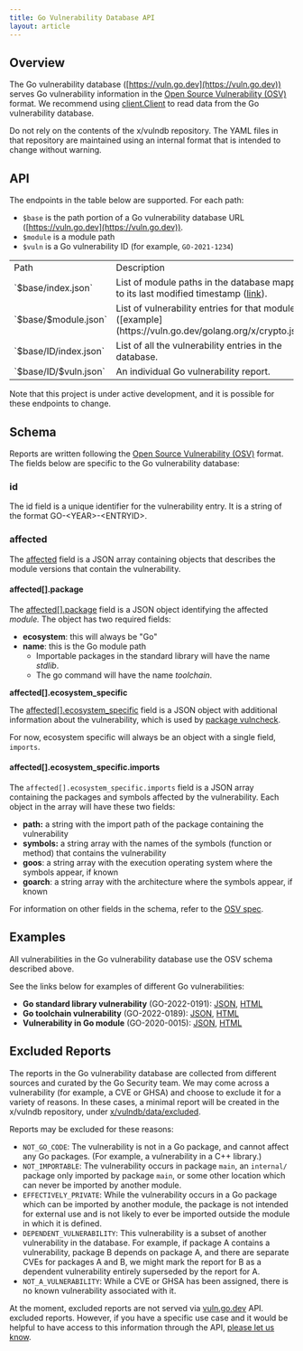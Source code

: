 ```yaml
---
title: Go Vulnerability Database API
layout: article
---
```


## Overview

The Go vulnerability database ([https://vuln.go.dev](https://vuln.go.dev))
serves Go vulnerability information in the
[Open Source Vulnerability (OSV)](https://ossf.github.io/osv-schema/) format.
We recommend using
[client.Client](https://pkg.go.dev/golang.org/x/vuln/client#Client) to read
data from the Go vulnerability database.

Do not rely on the contents of the x/vulndb repository. The YAML files in that
repository are maintained using an internal format that is intended to change
without warning.

## API

The endpoints in the table below are supported. For each path:

- `$base` is the path portion of a Go vulnerability database URL ([https://vuln.go.dev](https://vuln.go.dev)).
- `$module` is a module path
- `$vuln` is a Go vulnerability ID (for example, `GO-2021-1234`)

<table>
  <tr>
    <td>Path</td>
    <td>Description</td>
  </tr>
  <tr>
    <td>`$base/index.json`</td>
    <td>List of module paths in the database mapped to its last modified timestamp (<a href="https://vuln.go.dev/index.json">link</a>).</td>
  </tr>
  <tr>
    <td>`$base/$module.json`</td>
    <td>List of vulnerability entries for that module ([example](https://vuln.go.dev/golang.org/x/crypto.json).</td>
  </tr>
  <tr>
    <td>`$base/ID/index.json`</td>
    <td>List of all the vulnerability entries in the database. </td>
  </tr>
  <tr>
    <td>`$base/ID/$vuln.json`</td>
    <td>An individual Go vulnerability report.</td>
  </tr>
</table>

Note that this project is under active development, and it is possible for
these endpoints to change.

## Schema

Reports are written following the
[Open Source Vulnerability (OSV)](https://ossf.github.io/osv-schema/) format.
The fields below are specific to the Go vulnerability database:

### id

The id field is a unique identifier for the vulnerability entry. It is a string
of the format GO-&lt;YEAR>-&lt;ENTRYID>.

### affected

The [affected](https://ossf.github.io/osv-schema/#affected-fields) field is a
JSON array containing objects that describes the module versions that contain
the vulnerability.

#### affected[].package

The
[affected[].package](https://ossf.github.io/osv-schema/#affectedpackage-field)
field is a JSON object identifying the affected _module._ The object has two
required fields:

- **ecosystem**: this will always be "Go"
- **name**: this is the Go module path
  - Importable packages in the standard library will have the name _stdlib_.
  - The go command will have the name _toolchain_.

**affected[].ecosystem_specific**

The
[affected[].ecosystem_specific](https://ossf.github.io/osv-schema/#affectedecosystem_specific-field)
field is a JSON object with additional information about the vulnerability,
which is used by [package
vulncheck](https://pkg.go.dev/golang.org/x/vuln/vulncheck).

For now, ecosystem specific will always be an object with a single field,
`imports`.

#### affected[].ecosystem_specific.imports

The `affected[].ecosystem_specific.imports` field is a JSON array containing
the packages and symbols affected by the vulnerability. Each object in the
array will have these two fields:

- **path:** a string with the import path of the package containing the vulnerability
- **symbols:** a string array with the names of the symbols (function or method) that contains the vulnerability
- **goos**: a string array with the execution operating system where the symbols appear, if known
- **goarch**: a string array with the architecture where the symbols appear, if known

For information on other fields in the schema, refer to the [OSV spec](https://ossf.github.io/osv-schema).

## Examples

All vulnerabilities in the Go vulnerability database use the OSV schema
described above.

See the links below for examples of different Go vulnerabilities:

- **Go standard library vulnerability** (GO-2022-0191): [JSON](https://vuln.go.dev/ID/GO-2022-0191.json), [HTML](https://pkg.go.dev/vuln/GO-2022-0191)
- **Go toolchain vulnerability** (GO-2022-0189): [JSON](https://vuln.go.dev/ID/GO-2022-0189.json), [HTML](https://pkg.go.dev/vuln/GO-2022-0189)
- **Vulnerability in Go module** (GO-2020-0015): [JSON](https://vuln.go.dev/ID/GO-2020-0015), [HTML](https://pkg.go.dev/vuln/GO-2022-0015)

## Excluded Reports

The reports in the Go vulnerability database are collected from different
sources and curated by the Go Security team. We may come across a vulnerability
(for example, a CVE or GHSA) and choose to exclude it for a variety of reasons.
In these cases, a minimal report will be created in the x/vulndb repository,
under
[x/vulndb/data/excluded](https://github.com/golang/vulndb/tree/master/data/excluded).

Reports may be excluded for these reasons:

- `NOT_GO_CODE`: The vulnerability is not in a Go package, and cannot affect any
  Go packages. (For example, a vulnerability in  a C++ library.)
- `NOT_IMPORTABLE`: The vulnerability occurs in package `main`, an `internal/`
  package only imported by package `main`, or some  other location which can
  never be imported by another module.
- `EFFECTIVELY_PRIVATE`: While the vulnerability occurs in a Go package which
  can be imported by another module, the package is not intended for external
  use and is not likely to ever be imported outside the module in which it is
  defined.
- `DEPENDENT_VULNERABILITY`: This vulnerability is a subset of another
  vulnerability in the database. For example, if package A contains a
  vulnerability, package B depends on package A, and there are separate CVEs
  for packages A and B, we might mark the report for B as a dependent
  vulnerability entirely superseded by the report for A.
- `NOT_A_VULNERABILITY`: While a CVE or GHSA has been assigned, there is no
  known vulnerability associated with it.

At the moment, excluded reports are not served via
[vuln.go.dev](https://vuln.go.dev) API.  excluded reports. However, if you have
a specific use case and it would be helpful to have access to this information
through the API,
[please let us know](https://golang.org/s/govulncheck-feedback).
